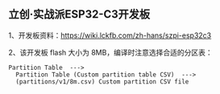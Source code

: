 ## 立创·实战派ESP32-C3开发板

1、开发板资料：https://wiki.lckfb.com/zh-hans/szpi-esp32c3

2、该开发板 flash 大小为 8MB，编译时注意选择合适的分区表：

```
Partition Table  --->
  Partition Table (Custom partition table CSV)  --->
  (partitions/v1/8m.csv) Custom partition CSV file
```
